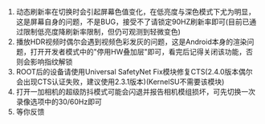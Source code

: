 1. 动态刷新率在切换时会引起屏幕色值变化，在低亮度与深色模式下尤为明显，这是屏幕自身的问题，不是BUG，接受不了请锁定90HZ刷新率即可(目前已通过限制低亮度降刷新率限制，但仍可观测到轻微变色)
2. 播放HDR视频时偶尔会遇到视频色彩发灰的问题，这是Android本身的渲染问题，打开开发者模式中的"停用HW叠加层"即可，看完后记得关闭该功能，否则会影响指纹解锁
3. ROOT后的设备请使用Universal SafetyNet Fix模块修复CTS(2.4.0版本偶尔会出现CTS认证失败，建议使用2.3.1版本)(KernelSU不需要该模块)
4. 打开一加相机的超级防抖模式可能会闪退并报告相机模组损坏，可先切换一次录像选项中的30/60Hz即可
5. 等你反馈
